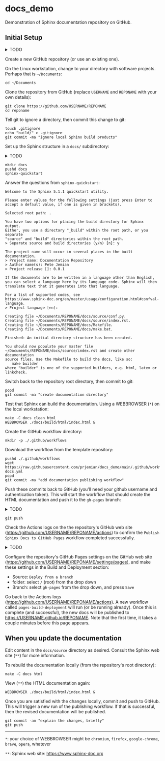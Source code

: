 # docs_demo

Demonstration of Sphinx documentation repository on GitHub.

## Initial Setup

<details>
<summary>TODO</summary>
TODO: Make new repo or use existing
</details>

Create a new GitHub repository (or use an existing one).

On the Linux workstation, change to your directory with software
projects. Perhaps that is `~/Documents`:

    cd ~/Documents

Clone the repository from GitHub (replace `USERNAME` and `REPONAME` with your
own details):

    git clone https://github.com/USERNAME/REPONAME
    cd reponame

Tell git to ignore a directory, then commit this change to git:

    touch .gitignore
    echo "build/" > .gitignore
    git commit -ma "ignore local Sphinx build products"

Set up the Sphinx structure in a `docs/` subdirectory:

<details>
<summary>TODO</summary>
TODO: Explain `pushd` and `popd` and how they relate to `cd`
</details>

    mkdir docs
    pushd docs
    sphinx-quickstart

Answer the questions from `sphinx-quickstart`:

    Welcome to the Sphinx 5.1.1 quickstart utility.

    Please enter values for the following settings (just press Enter to
    accept a default value, if one is given in brackets).

    Selected root path: .

    You have two options for placing the build directory for Sphinx output.
    Either, you use a directory "_build" within the root path, or you separate
    "source" and "build" directories within the root path.
    > Separate source and build directories (y/n) [n]: y

    The project name will occur in several places in the built documentation.
    > Project name: Documentation Repository
    > Author name(s): Pete Jemian
    > Project release []: 0.0.1

    If the documents are to be written in a language other than English,
    you can select a language here by its language code. Sphinx will then
    translate text that it generates into that language.

    For a list of supported codes, see
    https://www.sphinx-doc.org/en/master/usage/configuration.html#confval-language.
    > Project language [en]: 

    Creating file ~/Documents/REPONAME/docs/source/conf.py.
    Creating file ~/Documents/REPONAME/docs/source/index.rst.
    Creating file ~/Documents/REPONAME/docs/Makefile.
    Creating file ~/Documents/REPONAME/docs/make.bat.

    Finished: An initial directory structure has been created.

    You should now populate your master file ~/Documents/REPONAME/docs/source/index.rst and create other documentation
    source files. Use the Makefile to build the docs, like so:
       make builder
    where "builder" is one of the supported builders, e.g. html, latex or linkcheck.

Switch back to the repository root directory, then commit to git:

    popd
    git commit -ma "create documentation directory"

Test that Sphinx can build the documentation. Using a WEBBROWSER (`*`) on
the local workstation:

    make -C docs clean html
    WEBBROWSER ./docs/build/html/index.html &

Create the GitHub workflow directory:

    mkdir -p ./.github/workflows

Download the workflow from the template repository:

    pushd ./.github/workflows
    wget https://raw.githubusercontent.com/prjemian/docs_demo/main/.github/workflows/publish-docs.yml
    popd
    git commit -ma "add documentation publishing workflow"

Push these commits back to GitHub (you\'ll need your github username and
authentication token). This will start the workflow that should create
the HTML documentation and push it to the `gh-pages` branch:

<details>
<summary>TODO</summary>
TODO: Explain the github username and authentication token
Caution about not putting the token in a repository and NOT to push it to GitHub.  How to remove such a push from the repo entirely (not just undo in later commit)
Teach good management of this credential.
git credentials cache is added info
</details>

    git push

Check the Actions logs on the the repository\'s GitHub web site
(<https://github.com/USERNAME/REPONAME/actions>) to confirm the
`Publish Sphinx Docs to GitHub Pages` workflow completed successfully.

<details>
<summary>TODO</summary>
TODO: Explain about errors in the Actions and how to diagnose
What could go wrong?  Not likely to be your source code if you built it locally.
More likely to be:
* software versions
* missing packages
* YAML file errors
* random brownout in GitHub Actions service
</details>

Configure the repository\'s GitHub Pages settings on the GitHub web site
(<https://github.com/USERNAME/REPONAME/settings/pages>), and make these
settings in the Build and Deployment section:

- Source: `Deploy from a branch`
- folder: select `/` (root) from the drop down
- Branch: select `gh-pages` from the drop down, and press `Save`

Go back to the Actions logs
(<https://github.com/USERNAME/REPONAME/actions>). A new workflow called
`pages-build-deployment` will run (or be running already). Once this is
complete (and successful), the new docs will be published to
<https://USERNAME.github.io/REPONAME>. Note that the first time, it
takes a couple minutes before this page appears.

## When you update the documentation

Edit content in the `docs/source` directory as desired. Consult the
Sphinx web site (`**`) for more information.

To rebuild the documentation locally (from the repository\'s root
directory):

    make -C docs html

View (`**`) the HTML documentation again:

    WEBBROWSER ./docs/build/html/index.html &

Once you are satisfied with the changes locally, commit and push to
GitHub. This will trigger a new run of the publishing workflow. If that
is successful, then the revised documentation will be published.

    git commit -am "explain the changes, briefly"
    git push

------

`*`: your choice of WEBBROWSER might be `chromium`, `firefox`,
    `google-chrome`, `brave`, `opera`, whatever

`**`: Sphinx web site: <https://www.sphinx-doc.org>

